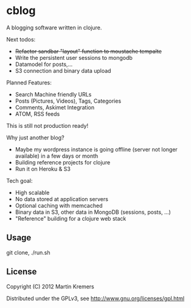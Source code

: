# cblog

A blogging software written in clojure. 

Next todos:
* <del>Refactor sandbar "layout" function to moustache tempalte</del>
* Write the persistent user sessions to mongodb
* </del>Datamodel for posts,...</del>
* S3 connection and binary data upload

Planned Features:
* Search Machine friendly URLs
* Posts (Pictures, Videos), Tags, Categories
* Comments, Askimet Integration
* ATOM, RSS feeds

This is still not production ready!

Why just another blog?
* Maybe my wordpress instance is going offline (server not longer available) in a few days or month
* Building reference projects for clojure
* Run it on Heroku & S3

Tech goal:
* High scalable
* No data stored at application servers
* Optional caching with memcached
* Binary data in S3, other data in MongoDB (sessions, posts, ...)
* "Reference" building for a clojure web stack

## Usage

git clone, ./run.sh

## License

Copyright (C) 2012 Martin Kremers

Distributed under the GPLv3, see http://www.gnu.org/licenses/gpl.html
